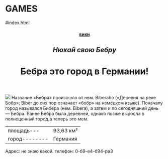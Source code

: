 # GAMES
#index.html
<html>
    <head>
        <title>Не заблуждайся!</title>
        <link rel="stylesheet"href="style.css"/>
    </head>
    <body> 
        <header>
            <h4><a href="https://ru.wikipedia.org/wiki/%D0%91%D0%B5%D0%B1%D1%80%D0%B0_(%D0%B3%D0%BE%D1%80%D0%BE%D0%B4)">вики</a></h4>
            <h2><i>Нюхай свою Бебру</i></h2>
            <h1>Бебра это город в Германии!</h1>
        </header>
        <main>
            <p><img src="https://upload.wikimedia.org/wikipedia/commons/d/d9/Bebra_Wasserturm.jpeg">
              Название «Бебра» произошло от нем. Biberaho («Деревня на реке Бобр»; Biber до сих пор означает «бобр» на немецком языке). Поначалу город назывался Бибера (нем. Bibera), а затем и по сегодняшний день — Бебра. Ранее Бебра была деревней, однако позже выросла в полноценный город,а теперь это мем.</p>
            <table>
                <tr>
                    <td>площадь---</td>
                    <td>93,63 км²</td>
                </tr>
                <tr>
                    <td>город--------</td>
                    <td>Германия</td>
                </tr>
            </table>
        </main>
        <footer>
            <p>Адрес: не знаю какой.                 телефон: 0-б9-е4-б94-ра3</p>
        </footer>
    </body>
</html>

